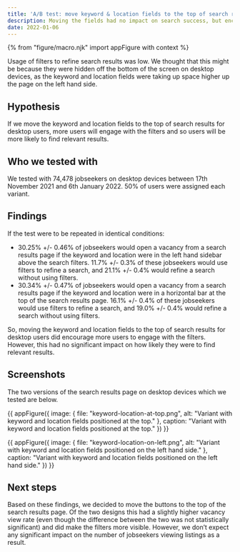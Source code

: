 ```yaml
---
title: 'A/B test: move keyword & location fields to the top of search results for desktop users'
description: Moving the fields had no impact on search success, but encouraged searchers to refine searches using filters more often
date: 2022-01-06
---
```


{% from "figure/macro.njk" import appFigure with context %}

Usage of filters to refine search results was low. We thought that this might be because they were hidden off the bottom of the screen on desktop devices, as the keyword and location fields were taking up space higher up the page on the left hand side.

## Hypothesis

If we move the keyword and location fields to the top of search results for desktop users, more users will engage with the filters and so users will be more likely to find relevant results.

## Who we tested with

We tested with 74,478 jobseekers on desktop devices between 17th November 2021 and 6th January 2022. 50% of users were assigned each variant.

## Findings

If the test were to be repeated in identical conditions:
- 30.25% +/- 0.46% of jobseekers would open a vacancy from a search results page if the keyword and location were in the left hand sidebar above the search filters. 11.7% +/- 0.3% of these jobseekers would use filters to refine a search, and 21.1% +/- 0.4% would refine a search without using filters.
- 30.34% +/- 0.47% of jobseekers would open a vacancy from a search results page if the keyword and location were in a horizontal bar at the top of the search results page. 16.1% +/- 0.4% of these jobseekers would use filters to refine a search, and 19.0% +/- 0.4% would refine a search without using filters.

So, moving the keyword and location fields to the top of search results for desktop users did encourage more users to engage with the filters. However, this had no significant impact on how likely they were to find relevant results.

## Screenshots
The two versions of the search results page on desktop devices which we tested are below.

{{ appFigure({
  image: {
    file: "keyword-location-at-top.png",
    alt: "Variant with keyword and location fields positioned at the top."
  },
  caption: "Variant with keyword and location fields positioned at the top."
}) }}

{{ appFigure({
  image: {
    file: "keyword-location-on-left.png",
    alt: "Variant with keyword and location fields positioned on the left hand side."
  },
  caption: "Variant with keyword and location fields positioned on the left hand side."
}) }}

## Next steps

Based on these findings, we decided to move the buttons to the top of the search results page. Of the two designs this had a slightly higher vacancy view rate (even though the difference between the two was not statistically significant) and did make the filters more visible. However, we don’t expect any significant impact on the number of jobseekers viewing listings as a result.